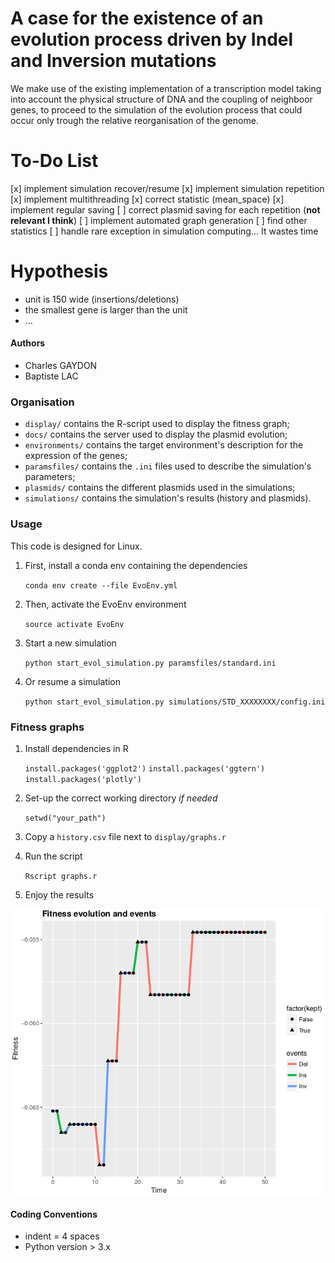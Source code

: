 

# A case for the existence of an evolution process driven by Indel and Inversion mutations

We make use of the existing implementation of a transcription model taking into account
the physical structure of DNA and the coupling of neighboor genes, to proceed to the simulation
of the evolution process that could occur only trough the relative reorganisation of the genome.

# To-Do List

[x] implement simulation recover/resume
[x] implement simulation repetition
[x] implement multithreading
[x] correct statistic (mean_space)
[x] implement regular saving
[ ] correct plasmid saving for each repetition (**not relevant I think**)
[ ] implement automated graph generation
[ ] find other statistics
[ ] handle rare exception in simulation computing... It wastes time

# Hypothesis

- unit is 150 wide (insertions/deletions)
- the smallest gene is larger than the unit
- ...

#### Authors

- Charles GAYDON
- Baptiste LAC

### Organisation

- `display/` contains the R-script used to display the fitness graph;
- `docs/` contains the server used to display the plasmid evolution;
- `environments/` contains the target environment's description for the expression of the genes;
- `paramsfiles/` contains the `.ini` files used to describe the simulation's parameters;
- `plasmids/` contains the different plasmids used in the simulations;
- `simulations/` contains the simulation's results (history and plasmids).

### Usage

This code is designed for Linux. 

1. First, install a conda env containing the dependencies

	`conda env create --file EvoEnv.yml`

2. Then, activate the EvoEnv environment

	`source activate EvoEnv`

3. Start a new simulation
	
	`python start_evol_simulation.py paramsfiles/standard.ini`
	
4. Or resume a simulation

	`python start_evol_simulation.py simulations/STD_XXXXXXXX/config.ini`

### Fitness graphs

1. Install dependencies in R

	`install.packages('ggplot2')`
	`install.packages('ggtern')`
	`install.packages('plotly')`

2. Set-up the correct working directory _if needed_

	`setwd("your_path")`

3. Copy a `history.csv` file next to `display/graphs.r`

4. Run the script 

	`Rscript graphs.r`

5. Enjoy the results

![a fitness graph](https://github.com/CharlesGaydon/Evolution-Simulation/blob/master/display/example_graph.png)

#### Coding Conventions

- indent = 4 spaces
- Python version > 3.x
